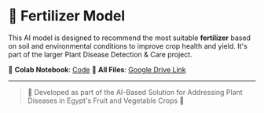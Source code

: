 # 🌱 Fertilizer Model

This AI model is designed to recommend the most suitable **fertilizer** based on soil and environmental conditions to improve crop health and yield. It's part of the larger Plant Disease Detection & Care project.

🔗 **Colab Notebook**: [Code](https://colab.research.google.com/drive/1_jhGRoSoZX6-YXLqJFOzeCPvgxbLnZYr)
🔗 **All Files**: [Google Drive Link](https://drive.google.com/drive/folders/1Yb7X-mgQbajHvbyrru7Ij55HI5-P2cgb)

---

> 📌 Developed as part of the AI-Based Solution for Addressing Plant Diseases in Egypt's Fruit and Vegetable Crops 🌾